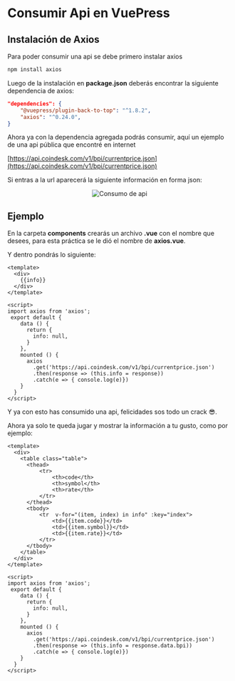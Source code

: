# Consumir Api en VuePress

## Instalación de Axios

Para poder consumir una api se debe primero instalar axios

```sh
npm install axios
```

Luego de la instalación en **package.json** deberás encontrar la siguiente dependencia de axios:

```json
"dependencies": {
    "@vuepress/plugin-back-to-top": "^1.8.2",
    "axios": "^0.24.0",
}
```
Ahora ya con la dependencia agregada podrás consumir, aquí un ejemplo de una api pública que encontré en internet

[https://api.coindesk.com/v1/bpi/currentprice.json](https://api.coindesk.com/v1/bpi/currentprice.json)

Si entras a la url aparecerá la siguiente información en forma json:

<div style="text-align:center;">
<img :src="$withBase('/img/consumo-api/api.png')" alt="Consumo de api">
</div>

## Ejemplo

En la carpeta **components** crearás un archivo **.vue** con el nombre que desees, para esta práctica se le dió el nombre de **axios.vue**.

Y dentro pondrás lo siguiente:

```vue
<template>
  <div>
    {{info}}     
  </div>
</template>

<script>
import axios from 'axios';
 export default {
    data () {
      return {
        info: null,        
      }
    },
    mounted () {
      axios
        .get('https://api.coindesk.com/v1/bpi/currentprice.json')
        .then(response => (this.info = response))
        .catch(e => { console.log(e)})
    }
  }
</script>
```

Y ya con esto has consumido una api, felicidades sos todo un crack 😎.

Ahora ya solo te queda jugar y mostrar la información a tu gusto, como por ejemplo:

```vue
<template>
  <div>
    <table class="table">
      <thead>
          <tr>
              <th>code</th>
              <th>symbol</th>
              <th>rate</th>
          </tr>
      </thead>
      <tbody>
          <tr  v-for="(item, index) in info" :key="index">
              <td>{{item.code}}</td>
              <td>{{item.symbol}}</td>
              <td>{{item.rate}}</td>
          </tr>
      </tbody>
    </table>
  </div>
</template>

<script>
import axios from 'axios';
 export default {
    data () {
      return {
        info: null,        
      }
    },
    mounted () {
      axios
        .get('https://api.coindesk.com/v1/bpi/currentprice.json')
        .then(response => (this.info = response.data.bpi))
        .catch(e => { console.log(e)})
    }
  }
</script>
```